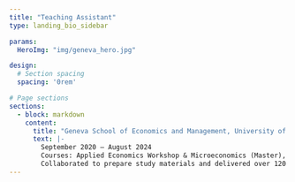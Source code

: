 ```yaml
---
title: "Teaching Assistant"
type: landing_bio_sidebar

params:
  HeroImg: "img/geneva_hero.jpg"

design:
  # Section spacing
  spacing: '0rem'

# Page sections
sections:
  - block: markdown
    content:
      title: "Geneva School of Economics and Management, University of Geneva"
      text: |-
        September 2020 – August 2024  
        Courses: Applied Economics Workshop & Microeconomics (Master), Applied Econometrics (Bachelor).  
        Collaborated to prepare study materials and delivered over 120 seminars to a diverse cohort of students.
---
```

